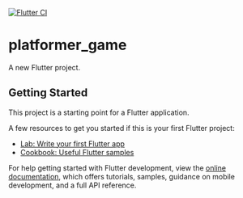 [![Flutter CI](https://github.com/fluttertoys/mini-platformer-game/actions/workflows/flutter-ci.yml/badge.svg?branch=main)](https://github.com/fluttertoys/mini-platformer-game/actions/workflows/flutter-ci.yml)

# platformer_game

A new Flutter project.

## Getting Started

This project is a starting point for a Flutter application.

A few resources to get you started if this is your first Flutter project:

- [Lab: Write your first Flutter app](https://docs.flutter.dev/get-started/codelab)
- [Cookbook: Useful Flutter samples](https://docs.flutter.dev/cookbook)

For help getting started with Flutter development, view the
[online documentation](https://docs.flutter.dev/), which offers tutorials,
samples, guidance on mobile development, and a full API reference.
